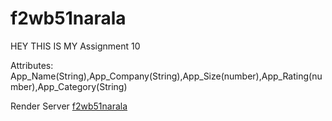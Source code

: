 # f2wb51narala
HEY THIS IS MY Assignment 10

Attributes: App_Name(String),App_Company(String),App_Size(number),App_Rating(number),App_Category(String)

Render Server [f2wb51narala](https://f2wb51narala.onrender.com)
